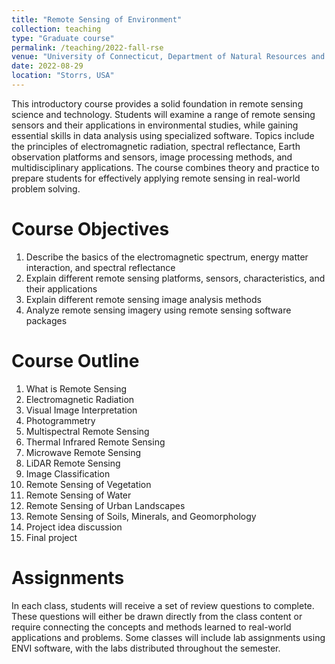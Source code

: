 ```yaml
---
title: "Remote Sensing of Environment"
collection: teaching
type: "Graduate course"
permalink: /teaching/2022-fall-rse
venue: "University of Connecticut, Department of Natural Resources and the Environment"
date: 2022-08-29
location: "Storrs, USA"
---
```


This introductory course provides a solid foundation in remote sensing science and technology. Students will examine a range of remote sensing sensors and their applications in environmental studies, while gaining essential skills in data analysis using specialized software. Topics include the principles of electromagnetic radiation, spectral reflectance, Earth observation platforms and sensors, image processing methods, and multidisciplinary applications. The course combines theory and practice to prepare students for effectively applying remote sensing in real-world problem solving.


Course Objectives
======
1. Describe the basics of the electromagnetic spectrum, energy matter interaction, and spectral reflectance
2. Explain different remote sensing platforms, sensors, characteristics, and their applications
3. Explain different remote sensing image analysis methods
4. Analyze remote sensing imagery using remote sensing software packages 


Course Outline
======
1. What is Remote Sensing
2. Electromagnetic Radiation
3. Visual Image Interpretation
4. Photogrammetry
5. Multispectral Remote Sensing
6. Thermal Infrared Remote Sensing
7. Microwave Remote Sensing
8. LiDAR Remote Sensing
9. Image Classification
10. Remote Sensing of Vegetation
11. Remote Sensing of Water
12. Remote Sensing of Urban Landscapes
13. Remote Sensing of Soils, Minerals, and Geomorphology
14. Project idea discussion
15. Final project

Assignments
======
In each class, students will receive a set of review questions to complete. These questions will either be drawn directly from the class content or require connecting the concepts and methods learned to real-world applications and problems. Some classes will include lab assignments using ENVI software, with the labs distributed throughout the semester.
